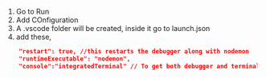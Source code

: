 1) Go to Run
2) Add COnfiguration
3) A .vscode folder will be created, inside it go to launch.json
4) add these,
```json
    "restart": true, //this restarts the debugger along with nodemon
    "runtimeExecutable": "nodemon",
    "console":"integratedTerminal" // To get both debugger and terminal
```